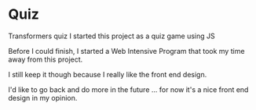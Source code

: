 Quiz
====

Transformers quiz
I started this project as a quiz game using JS 

Before I could finish, I started a Web Intensive Program that took my time away from this project.

I still keep it though because I really like the front end design.

I'd like to go back and do more in the future ... for now it's a nice front end design in my opinion.
